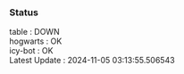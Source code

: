 ### Status


table : DOWN  
hogwarts : OK  
icy-bot : OK  
Latest Update : 2024-11-05 03:13:55.506543

